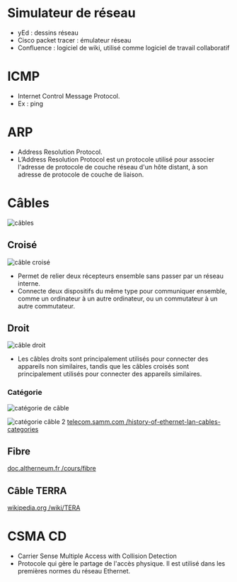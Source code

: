 # Simulateur de réseau
- yEd : dessins réseau
- Cisco packet tracer : émulateur réseau
- Confluence : logiciel de wiki, utilisé comme logiciel de travail collaboratif

# ICMP
- Internet Control Message Protocol.  
- Ex : ping  

# ARP
- Address Resolution Protocol.  
- L’Address Resolution Protocol est un protocole utilisé pour associer l'adresse de protocole de couche réseau d'un hôte distant, à son adresse de protocole de couche de liaison.

# Câbles
![câbles](https://media.fs.com/images/community/wp-content/uploads/2016/12/T-568A-vs.-T-568B.jpg)

## Croisé
![câble croisé](https://media.fs.com/images/community/upload/wangEditor/201911/06/_1573024232_I7qO4uoRQQ.jpg)
- Permet de relier deux récepteurs ensemble sans passer par un réseau interne.  
- Connecte deux dispositifs du même type pour communiquer ensemble, comme un ordinateur à un autre ordinateur, ou un commutateur à un autre commutateur.
## Droit
![câble droit](https://media.fs.com/images/community/upload/wangEditor/201911/06/_1573024176_ciNUcjMTY5.jpg)
- Les câbles droits sont principalement utilisés pour connecter des appareils non similaires, tandis que les câbles croisés sont principalement utilisés pour connecter des appareils similaires.

### Catégorie
![catégorie de câble](https://i0.wp.com/www.learnabhi.com/wp-content/uploads/2018/03/ethernet-cable-min.jpg?w=1290&ssl=1)

![catégorie câble 2](https://telecom.samm.com/Data/EditorFiles/images/blog/015-what-is-the-ethernet/history-of-ethernet-lan-cables-categories.png)
[telecom.samm.com /history-of-ethernet-lan-cables-categories](https://telecom.samm.com/history-of-ethernet-lan-cables-categories)

## Fibre
[doc.altherneum.fr /cours/fibre](https://doc.altherneum.fr/cours/fibre.html)

## Câble TERRA
[wikipedia.org /wiki/TERA](https://fr.wikipedia.org/wiki/TERA)

# CSMA CD
- Carrier Sense Multiple Access with Collision Detection
- Protocole qui gère le partage de l'accès physique. Il est utilisé dans les premières normes du réseau Ethernet.